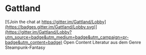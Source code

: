 # Gattland

[![Join the chat at https://gitter.im/Gattland/Lobby](https://badges.gitter.im/Gattland/Lobby.svg)](https://gitter.im/Gattland/Lobby?utm_source=badge&utm_medium=badge&utm_campaign=pr-badge&utm_content=badge)
Open Content Literatur aus dem Genre Steampunk-Fantasy
